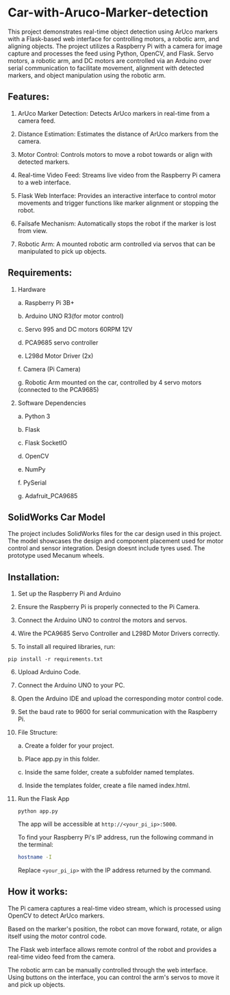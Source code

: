 # Car-with-Aruco-Marker-detection
This project demonstrates real-time object detection using ArUco markers with a Flask-based web interface for controlling motors, a robotic arm, and aligning objects. The project utilizes a Raspberry Pi with a camera for image capture and processes the feed using Python, OpenCV, and Flask. Servo motors, a robotic arm, and DC motors are controlled via an Arduino over serial communication to facilitate movement, alignment with detected markers, and object manipulation using the robotic arm.

## Features:

1. ArUco Marker Detection: Detects ArUco markers in real-time from a camera feed.

2. Distance Estimation: Estimates the distance of ArUco markers from the camera.

3. Motor Control: Controls motors to move a robot towards or align with detected markers.

4. Real-time Video Feed: Streams live video from the Raspberry Pi camera to a web interface.

5. Flask Web Interface: Provides an interactive interface to control motor movements and trigger functions like marker alignment or stopping the robot.

6. Failsafe Mechanism: Automatically stops the robot if the marker is lost from view.

7. Robotic Arm: A mounted robotic arm controlled via servos that can be manipulated to pick up objects.

## Requirements:
1. Hardware
   
   a. Raspberry Pi 3B+
   
   b. Arduino UNO R3(for motor control)
   
   c. Servo 995 and DC motors 60RPM 12V
   
   d. PCA9685 servo controller
   
   e. L298d Motor Driver (2x)
   
   f. Camera (Pi Camera)

   g. Robotic Arm mounted on the car, controlled by 4 servo motors (connected to the PCA9685)
   
3. Software Dependencies
   
    a. Python 3

    b. Flask
  
    c. Flask SocketIO
  
    d. OpenCV
  
    e. NumPy
  
    f. PySerial
  
    g. Adafruit_PCA9685

## SolidWorks Car Model
The project includes SolidWorks files for the car design used in this project. The model showcases the design and component placement used for motor control and sensor integration. Design doesnt include tyres used. The prototype used Mecanum wheels.

## Installation:

1. Set up the Raspberry Pi and Arduino
   
2. Ensure the Raspberry Pi is properly connected to the Pi Camera.

3. Connect the Arduino UNO to control the motors and servos.

4. Wire the PCA9685 Servo Controller and L298D Motor Drivers correctly.

5. To install all required libraries, run:

`pip install -r requirements.txt`

6. Upload Arduino Code.

7. Connect the Arduino UNO to your PC.
   
8. Open the Arduino IDE and upload the corresponding motor control code.
    
9. Set the baud rate to 9600 for serial communication with the Raspberry Pi.

10.
    File Structure:

      a. Create a folder for your project.

      b. Place app.py in this folder.

      c. Inside the same folder, create a subfolder named templates.

      d. Inside the templates folder, create a file named index.html.

12. Run the Flask App
    
    `python app.py`
    
     The app will be accessible at `http://<your_pi_ip>:5000`.

    To find your Raspberry Pi's IP address, run the following command in the terminal:

    ```bash
    hostname -I
    ```

    Replace `<your_pi_ip>` with the IP address returned by the command.


## How it works:

The Pi camera captures a real-time video stream, which is processed using OpenCV to detect ArUco markers.

Based on the marker's position, the robot can move forward, rotate, or align itself using the motor control code.

The Flask web interface allows remote control of the robot and provides a real-time video feed from the camera.

The robotic arm can be manually controlled through the web interface. Using buttons on the interface, you can control the arm's servos to move it and pick up objects.










   

  
